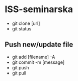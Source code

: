 # ISS-seminarska
<ul>
<li> git clone [url]</li>
<li>git status</li>
</ul>

<h2>Push new/update file</h2>
<ul>
<li>git add [filename] -A</li>
<li>git commit -m [message]</li>
<li>git push</li>
<li>git pull</li>
</ul>

